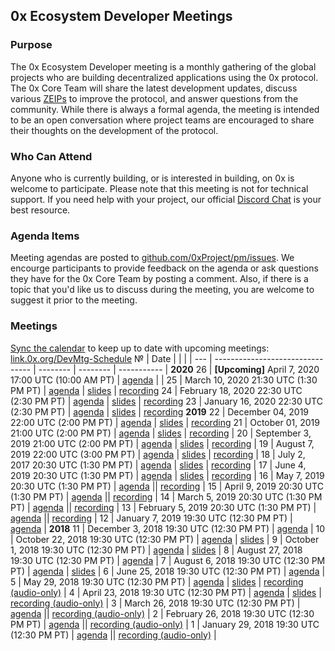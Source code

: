 ## 0x Ecosystem Developer Meetings
### Purpose
The 0x Ecosystem Developer meeting is a monthly gathering of the global projects who are building decentralized applications using the 0x protocol. The 0x Core Team will share the latest development updates, discuss various [ZEIPs](https://github.com/0xProject/ZEIPs) to improve the protocol, and answer questions from the community. While there is always a formal agenda, the meeting is intended to be an open conversation where project teams are encouraged to share their thoughts on the development of the protocol.

### Who Can Attend
Anyone who is currently building, or is interested in building, on 0x is welcome to participate. Please note that this meeting is not for technical support. If you need help with your project, our official [Discord Chat](https://link.0x.org/Discord) is your best resource.

### Agenda Items
Meeting agendas are posted to [github.com/0xProject/pm/issues](https://github.com/0xProject/pm/issues). We encourge participants to provide feedback on the agenda or ask questions they have for the 0x Core Team by posting a comment. Also, if there is a topic that you'd like us to discuss during the meeting, you are welcome to suggest it prior to the meeting.

### Meetings
[Sync the calendar](https://support.google.com/calendar/answer/37648?hl=en) to keep up to date with upcoming meetings: [link.0x.org/DevMtg-Schedule](https://link.0x.org/DevMtg-Schedule)
 №  | Date                             |           |           |           |
--- | -------------------------------- | -------- | -------- | ----------- |
 **2020**
 26 | **[Upcoming]** April 7, 2020 17:00 UTC (10:00 AM PT) | [agenda](https://github.com/0xProject/pm/issues/26) |  | 
 25 | March 10, 2020 21:30 UTC (1:30 PM PT) | [agenda](https://github.com/0xProject/pm/issues/25) | [slides](https://link.0x.org/2020-03_DevMtg) | [recording](https://youtu.be/2dC__Jm2T2g) 
 24 | February 18, 2020 22:30 UTC (2:30 PM PT) | [agenda](https://github.com/0xProject/pm/issues/24) | [slides](https://drive.google.com/open?id=1BJDRwqgTayERK1bssEG4vtwzJESL1tdi) | [recording](https://www.youtube.com/watch?v=miQCsoqt2mg) 
 23 | January 16, 2020 22:30 UTC (2:30 PM PT) | [agenda](https://github.com/0xProject/pm/issues/23) | [slides](https://drive.google.com/open?id=1uYJBDMTzi_dZTNISRtZTN7xP2Wy-up5h) | [recording](https://youtu.be/Mr60Tvscnu8)
 **2019**
22 | December 04, 2019 22:00 UTC (2:00 PM PT) | [agenda](https://github.com/0xProject/pm/issues/22) | [slides](https://drive.google.com/file/d/1drUqRedfF1aLD6QMKemRvJj03QjRCYg1/view?usp=sharing) | [recording](https://youtu.be/VmOdu_eB9RY)
 21 | October 01, 2019 21:00 UTC (2:00 PM PT) | [agenda](https://github.com/0xProject/pm/issues/21) | [slides](https://drive.google.com/open?id=1ox6SuwqrEhu-Pcc6mRPmiDECykRnhpQc) | [recording](https://youtu.be/vNaCxl0vvh0) |
 20 | September 3, 2019 21:00 UTC (2:00 PM PT) | [agenda](https://github.com/0xProject/pm/issues/20) | [slides](https://link.0x.org/2019-09_DevMtg) | [recording](https://youtu.be/h0BH0ovIbwo) | 
 19 | August 7, 2019 22:00 UTC (3:00 PM PT) | [agenda](https://github.com/0xProject/pm/issues/19) | [slides](https://link.0x.org/2019-08_DevMtg) | [recording](https://youtu.be/isbzlNG-CGI) |
 18 | July 2, 2017 20:30 UTC (1:30 PM PT) | [agenda](https://github.com/0xProject/pm/issues/18) | [slides](https://link.0x.org/2019-07-02_DevMtg) | [recording](https://youtu.be/ZUEGhjhbb2Q) |
 17 | June 4, 2019 20:30 UTC (1:30 PM PT) | [agenda](https://github.com/0xProject/pm/issues/17) | [slides](https://link.0x.org/2019-06-04_DevMtg) | [recording](https://youtu.be/I-rfcpeSiXg) |
 16 | May 7, 2019 20:30 UTC (1:30 PM PT) | [agenda](https://github.com/0xProject/pm/issues/16) || [recording](https://youtu.be/GpnzfZ9Ss70) |
 15 | April 9, 2019 20:30 UTC (1:30 PM PT) | [agenda](https://github.com/0xProject/pm/issues/15) || [recording](https://youtu.be/ZpaJmis43fc) |
 14 | March 5, 2019 20:30 UTC (1:30 PM PT) | [agenda](https://github.com/0xProject/pm/issues/14) || [recording](https://youtu.be/5wTvAdZNxRA) |
 13 | February 5, 2019 20:30 UTC (1:30 PM PT) | [agenda](https://github.com/0xProject/pm/issues/13) || [recording](https://youtu.be/yYRigm-IiYA) |
 12 | January 7, 2019 19:30 UTC (12:30 PM PT) | [agenda](https://github.com/0xProject/pm/issues/12) |
 **2018**
 11 | December 3, 2018 19:30 UTC (12:30 PM PT) | [agenda](https://github.com/0xProject/pm/issues/11) |
 10 | October 22, 2018 19:30 UTC (12:30 PM PT) | [agenda](https://github.com/0xProject/pm/issues/10) | [slides](https://github.com/ethereum/pm/blob/master/All%20Core%20Devs%20Meetings/Meeting%2068.md) |
 9 | October 1, 2018 19:30 UTC (12:30 PM PT) | [agenda](https://github.com/0xProject/pm/issues/9) | [slides](https://docs.google.com/presentation/d/149tVP7JUrMoyyKsgi_jneJm6XJ2hqcHDM4CYEoGN4wI/edit?usp=sharing) |
 8 | August 27, 2018 19:30 UTC (12:30 PM PT) | [agenda](https://github.com/0xProject/pm/issues/8) |
 7 | August 6, 2018 19:30 UTC (12:30 PM PT) | [agenda](https://github.com/0xProject/pm/issues/7) | [slides](https://docs.google.com/presentation/d/1avtR7DJF5ZX2Y1X5Z0FQjyWx8Bm0StgoCnjz_ak2LII/edit?usp=sharing) |
 6 | June 25, 2018 19:30 UTC (12:30 PM PT) | [agenda](https://github.com/0xProject/pm/issues/6) |
 5 | May 29, 2018 19:30 UTC (12:30 PM PT) | [agenda](https://github.com/0xProject/pm/issues/5) | [slides](https://docs.google.com/presentation/d/1cbe1KGRHe9uhz-Qa1ijvvvFxteCdNsyP8lzHiBjJ7z0/edit?usp=sharingd) | [recording (audio-only)](https://drive.google.com/file/d/1vR_vCD6lI6Z7JmPdP5tSkNWKP3N_O9Ur/view) |
 4 | April 23, 2018 19:30 UTC (12:30 PM PT) | [agenda](https://github.com/0xProject/pm/issues/4) | [slides](https://docs.google.com/presentation/d/16lIPxv8xIwd_kN0IQuIJWyM-hVU6nvZHSzgfTq6OzBo/edit?usp=sharing) | [recording (audio-only)](https://drive.google.com/open?id=1Am_sE56G6smT0piLlBEHc7sTs5EmPVdl) |
 3 | March 26, 2018 19:30 UTC (12:30 PM PT) | [agenda](https://github.com/0xProject/pm/issues/3) || [recording (audio-only)](https://drive.google.com/open?id=1hxva9HiKxHSQv0BRYrsF50uejYOUAnF_) |
 2 | February 26, 2018 19:30 UTC (12:30 PM PT) | [agenda](https://github.com/0xProject/pm/issues/2) || [recording (audio-only)](https://drive.google.com/file/d/1V-l0ouY9nnCHa1vF7Q7g3w_RiwNnu49C/view) |
 1 | January 29, 2018 19:30 UTC (12:30 PM PT) | [agenda](https://github.com/0xProject/pm/issues/1) || [recording (audio-only)](https://drive.google.com/file/d/1Y_q6ko_j-ntHZ_pZhK67VXgnlLLxlvLK/view) |
